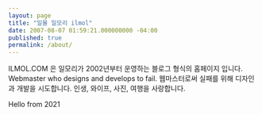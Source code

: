 ```yaml
---
layout: page
title: "일몰 일모리 ilmol"
date: 2007-08-07 01:59:21.000000000 -04:00
published: true
permalink: /about/
---
```

ILMOL.COM 은 일모리가 2002년부터 운영하는 블로그 형식의 홈페이지 입니다.
Webmaster who designs and develops to fail.
웹마스터로써 실패를 위해 디자인과 개발을 시도합니다.
인생, 와이프, 사진, 여행을 사랑합니다.

Hello from 2021
